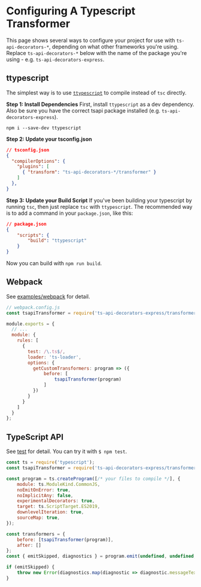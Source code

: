 # Configuring A Typescript Transformer
This page shows several ways to configure your project for use with `ts-api-decorators-*`, depending on what other frameworks you're using. Replace `ts-api-decorators-*` below with the name of the package you're using - e.g. `ts-api-decorators-express`.

## ttypescript
The simplest way is to use [`ttypescript`](https://github.com/cevek/ttypescript) to compile instead of `tsc` directly.

**Step 1: Install Dependencies**
First, install `ttypescript` as a dev dependency. Also be sure you have the correct tsapi package installed (e.g. `ts-api-decorators-express`).
```
npm i --save-dev ttypescript
```

**Step 2: Update your tsconfig.json**
```json
// tsconfig.json
{
  "compilerOptions": {
    "plugins": [
      { "transform": "ts-api-decorators-*/transformer" }
    ]
  },
}
```

**Step 3: Update your Build Script**
If you've been building your typescript by running `tsc`, then just replace `tsc` with `ttypescript`. The recommended way is to add a command in your `package.json`, like this:
```json
// package.json
{
    "scripts": {
        "build": "ttypescript"
    }
}
```

Now you can build with `npm run build`.

## Webpack

See [examples/webpack](examples/webpack) for detail.

```js
// webpack.config.js
const tsapiTransformer = require('ts-api-decorators-express/transformer').default;

module.exports = {
  // ...
  module: {
    rules: [
      {
        test: /\.ts$/,
        loader: 'ts-loader',
        options: {
          getCustomTransformers: program => ({
              before: [
                  tsapiTransformer(program)
              ]
          })
        }
      }
    ]
  }
};

```

## TypeScript API

See [test](test) for detail.
You can try it with `$ npm test`.

```js
const ts = require('typescript');
const tsapiTransformer = require('ts-api-decorators-express/transformer').default;

const program = ts.createProgram([/* your files to compile */], {
    module: ts.ModuleKind.CommonJS,
    noEmitOnError: true,
    noImplicitAny: false,
    experimentalDecorators: true,
    target: ts.ScriptTarget.ES2019,
    downlevelIteration: true,
    sourceMap: true,
});

const transformers = {
    before: [tsapiTransformer(program)],
    after: []
};
const { emitSkipped, diagnostics } = program.emit(undefined, undefined, undefined, false, transformers);

if (emitSkipped) {
    throw new Error(diagnostics.map(diagnostic => diagnostic.messageText).join('\n'));
}
```